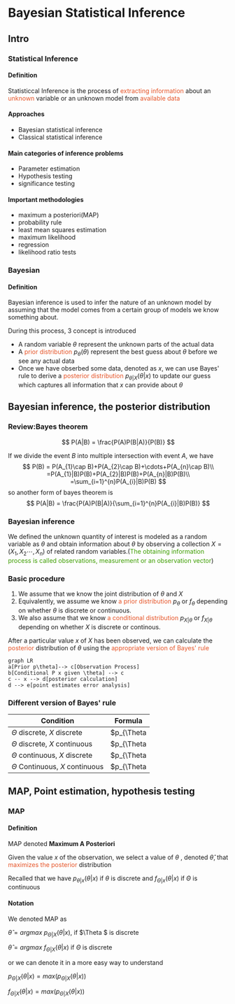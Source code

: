 # Bayesian Statistical Inference

## Intro

### Statistical Inference

#### Definition

Statisticcal Inference is the process of <font color = '#e65529'>extracting information</font> about an <font color = '#e65529'>unknown</font> variable or an unknown model from <font color = '#e65529'>available data</font>

#### Approaches

* Bayesian statistical inference
* Classical statistical inference

#### Main categories of inference problems

* Parameter estimation
* Hypothesis testing
* significance testing

#### Important methodologies

* maximum a posteriori(MAP)
* probability rule
* least mean squares estimation
* maximum likelihood
* regression
* likelihood ratio tests

### Bayesian

#### Definition

Bayesian inference is used to infer the nature of an unknown model by assuming that the model comes from a certain group of models we know something about.

During this process, 3 concept is introduced

* A random variable $\theta$ represent the unknown parts of the actual data
* A <font color = '#e65529'>prior distribution</font> $p_{\theta}(\theta)$ represent the best guess about $\theta$ before we see any actual data
* Once we have obserbed some data, denoted as $x$, we can use Bayes' rule to derive a <font color = '#e65529'>posterior distribution</font> $p_{\theta|X}(\theta|x)$ to update our guess which captures all information that $x$ can provide about $\theta$​ 



## Bayesian inference, the posterior distribution

### Review:Bayes theorem

$$
P(A|B) = \frac{P(A)P(B|A)}{P(B)}
$$

If we divide the event $B$ into multiple intersection with event $A$, we have
$$
P(B) = P(A_{1}\cap B)+P(A_{2}\cap B)+\cdots+P(A_{n}\cap B)\\
=P(A_{1}|B)P(B)+P(A_{2}|B)P(B)+P(A_{n}|B)P(B)\\
=\sum_{i=1}^{n}P(A_{i}|B)P(B)
$$
so another form of bayes theorem is 
$$
P(A|B) = \frac{P(A)P(B|A)}{\sum_{i=1}^{n}P(A_{i}|B)P(B)}
$$

### Bayesian inference

We defined the unknown quantity of interest is modeled as a random variable as $\theta$ and obtain information about $\theta$ by observing a collection $X=(X_{1},X_{2}\cdots,X_{n})$ of related random variables.(<font color = '#3e9e02'>The obtaining information process is called observations, measurement or an observation vector</font>)

### Basic procedure

1. We assume that we know the joint distribution of $\theta$ and $X$ 
2. Equivalently, we assume we know <font color = '#e65529'>a prior distribution</font> $p_{\theta}$ or $f_{\theta}$ depending on whether $\theta$ is discrete or continuous. 
3. We also assume that we know <font color = '#e65529'>a conditional distribution</font> $p_{X|\theta}$ or $f_{X|\theta}$ depending on whether $X$ is discrete or continous.

After a particular value $x$ of $X$ has been observed, we can calculate the <font color = '#e65529'>posterior</font> distribution of $\theta$ using the <font color = '#e65529'>appropriate version of Bayes' rule</font>

```mermaid
graph LR
a[Prior p\theta]--> c[Observation Process]
b[Conditional P x given \theta] --> c
c -- x --> d[posterior calculation]
d --> e[point estimates error analysis]
```

### Different version of Bayes' rule

| Condition                            | Formula                                                      |
| ------------------------------------ | ------------------------------------------------------------ |
| $\Theta$ discrete,  $X$ discrete     | $p_{\Theta | x}(\theta |x)=\cfrac{p_{\Theta}(\theta)p_{X|\Theta}(x|\theta)}{\sum_{\theta '}^{}p_{\Theta}(\theta')p_{X|\Theta}(x|\theta')}$ |
| $\Theta$ discrete,  $X$ continuous   | $p_{\Theta|x}(\theta |x)=\cfrac{p_{\Theta}(\theta)f_{X|\Theta}(x|\theta)}{\sum_{\theta'}^{}p_{\Theta}(\theta')f_{X|\Theta}(x|\theta')}$ |
| $\Theta$ continuous, $X$ discrete    | $p_{\Theta|x}(\theta|x)=\cfrac{f_{\Theta}(\theta)p_{X|\theta}(x|theta)}{\int f_{\Theta}(\theta')p_{X|\Theta}(x|\theta') \ d\theta'}$ |
| $\Theta$ Continuous,  $X$ continuous | $p_{\Theta|x}=\cfrac{f_{\Theta}(\theta)f_{X|\Theta}(x|\theta)}{\int f_{\Theta}(\theta')f_{X|\Theta}(x|\theta') \ d\theta'}$ |



## MAP, Point estimation, hypothesis testing

### MAP

#### Definition

MAP denoted **Maximum A Posteriori** 

Given the value $x$ of the observation, we select a value of $\theta$ , denoted $\hat{\theta}$, that <font color = '#e65529'>maximizes the posterior</font> distribution

Recalled that we have $p_{\theta|x}(\theta|x)$ if $\theta$ is discrete and $f_{\Theta|x}(\theta|x)$ if $\Theta$​​ is continuous

#### Notation

We denoted MAP as

 $\hat{\theta} = argmax \ p_{\Theta|X}(\theta|x)$, if $\Theta $ is discrete

 $\hat{\theta} = argmax \ f_{\Theta|X}(\theta|x)$ if $\Theta$ is discrete 

or we can denote it in a more easy way to understand

 $p_{\Theta|X}(\theta|x) = max(p_{\Theta|X}(\theta|x))$

 $f_{\Theta|X}(\theta|x) = max(p_{\Theta|X}(\theta|x))$

